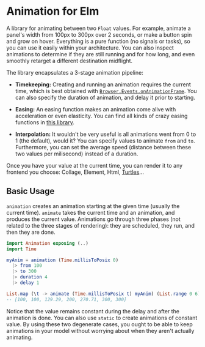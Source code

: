# Animation for Elm
A library for animating between two `Float` values. For example, animate a panel's width from 100px to 300px over 2
seconds, or make a button spin and grow on hover. Everything is a pure function (no signals or tasks), so you can use it
easily within your architecture. You can also inspect animations to determine if they are still running and for how
long, and even smoothly retarget a different destination midflight.

The library encapsulates a 3-stage animation pipeline:

* **Timekeeping:** Creating and running an animation requires the current time, which is best obtained with
    [`Browser.Events.onAnimationFrame`](https://package.elm-lang.org/packages/elm/browser/latest/Browser-Events#onAnimationFrame).
    You can also specify the duration of animation, and delay it prior to starting.

* **Easing:** An easing function makes an animation come alive with acceleration or even elasticity. You can find all
    kinds of crazy easing functions in [this library](http://package.elm-lang.org/packages/elm-community/easing-functions/latest/Ease).

* **Interpolation:** It wouldn't be very useful is all animations went from 0 to 1 (the default), would it? You can
    specify values to animate `from` and `to`. Furthermore, you can set the average speed (distance between these two
    values per milisecond) instead of a duration.

Once you have your value at the current time, you can render it to any frontend you choose: Collage, Element, Html,
[Turtles](http://package.elm-lang.org/packages/mgold/elm-turtle-graphics/latest)...

## Basic Usage
`animation` creates an animation starting at the given time (usually the current time). `animate` takes the current time
and an animation, and produces the current value. Animations go through three phases (not related to the three stages of
rendering): they are scheduled, they run, and then they are done.

````elm
import Animation exposing (..)
import Time

myAnim = animation (Time.millisToPosix 0)
  |> from 100
  |> to 300
  |> duration 4
  |> delay 1

List.map (\t -> animate (Time.millisToPosix t) myAnim) (List.range 0 6)
-- [100, 100, 129.29, 200, 270.71, 300, 300]
````

Notice that the value remains constant during the delay and after the animation is done. You can also use `static` to
create animations of constant value. By using these two degenerate cases, you ought to be able to keep animations in
your model without worrying about when they aren't actually animating.
